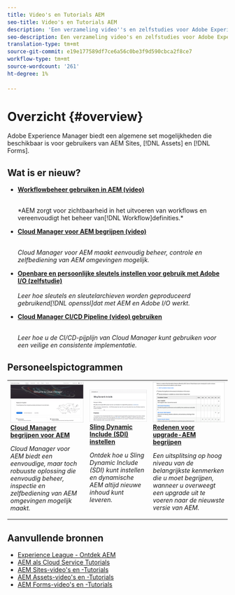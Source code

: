 ```yaml
---
title: Video's en Tutorials AEM
seo-title: Video's en Tutorials AEM
description: 'Een verzameling video''s en zelfstudies voor Adobe Experience Manager Foundation. '
seo-description: Een verzameling video's en zelfstudies voor Adobe Experience Manager Foundation
translation-type: tm+mt
source-git-commit: e19e177589df7ce6a56c0be3f9d590cbca2f8ce7
workflow-type: tm+mt
source-wordcount: '261'
ht-degree: 1%

---
```



# Overzicht {#overview}

Adobe Experience Manager biedt een algemene set mogelijkheden die beschikbaar is voor gebruikers van AEM Sites, [!DNL Assets] en [!DNL Forms].

## Wat is er nieuw?

* **[Workflowbeheer gebruiken in AEM (video)](./workflow/use-workflow-management.md)**

   <br>
   *AEM zorgt voor zichtbaarheid in het uitvoeren van workflows en vereenvoudigt het beheer van[!DNL Workflow]definities.*

* **[Cloud Manager voor AEM begrijpen (video)](./cloud-manager/understand-cloud-manager-for-aem.md)**\
   <br>

   *Cloud Manager voor AEM maakt eenvoudig beheer, controle en zelfbediening van AEM omgevingen mogelijk.*

* **[Openbare en persoonlijke sleutels instellen voor gebruik met Adobe I/O (zelfstudie)](./authentication/set-up-public-private-keys-for-use-with-aem-and-adobe-io.md)**\
   <br>
   *Leer hoe sleutels en sleutelarchieven worden geproduceerd gebruikend[!DNL openssl]dat met AEM en Adobe I/O werkt.*

* **[Cloud Manager CI/CD Pipeline (video) gebruiken](./cloud-manager/use-the-cicd-pipeline-in-cloud-manager-for-aem.md)**\
   <br>

   *Leer hoe u de CI/CD-pijplijn van Cloud Manager kunt gebruiken voor een veilige en consistente implementatie.*

## Personeelspictogrammen

<table>
<tr>
  <td>
    <a href="./cloud-manager/understand-cloud-manager-for-aem.md">
    <img alt="Cloud Manager begrijpen voor AEM" src="./cloud-manager/assets/understand-cloud-manager-for-aem/thumbnail.png" />
    </a>
    <div>
     <a href="./cloud-manager/understand-cloud-manager-for-aem.md">
    <strong>Cloud Manager begrijpen voor AEM</strong>
    </a>
    </div>
    <p>
    <em>Cloud Manager voor AEM biedt een eenvoudige, maar toch robuuste oplossing die eenvoudig beheer, inspectie en zelfbediening van AEM omgevingen mogelijk maakt.</em>
    <p>
  </td>
   <td>
    <a href="./development/set-up-sling-dynamic-include.md">
    <img alt="Sling Dynamic Include (SDI) instellen" src="./development/assets/set-up-sling-dynamic-include/thumbnail.png" />
    </a>
     <div>
     <a href="./development/set-up-sling-dynamic-include.md">
    <strong>Sling Dynamic Include (SDI) instellen</strong>
    </a>
    </div>
    <p>
    <em>Ontdek hoe u Sling Dynamic Include (SDI) kunt instellen en dynamische AEM altijd nieuwe inhoud kunt leveren.</em>
    <p>
  </td>
  <td>
    <a href="./administration/understand-reasons-to-upgrade.md">
    <img alt="Redenen voor upgrade-AEM begrijpen" src="./administration/assets/understand-reasons-to-upgrade/thumbnail.png" />
    </a>
    <div>
    <a href="./administration/understand-reasons-to-upgrade.md">
    <strong>Redenen voor upgrade-AEM begrijpen</strong>
    </a>
    </div>
    <p>
    <em>Een uitsplitsing op hoog niveau van de belangrijkste kenmerken die u moet begrijpen, wanneer u overweegt een upgrade uit te voeren naar de nieuwste versie van AEM.</em>
    </p>
  </td>
</tr>
</table>

## Aanvullende bronnen

* [Experience League - Ontdek AEM](https://experienceleague.adobe.com/#recommended/solutions/experience-manager)
* [AEM als Cloud Service Tutorials](/help/cloud-service/overview.md)
* [AEM Sites-video&#39;s en -Tutorials](/help/sites/overview.md)
* [AEM Assets-video&#39;s en -Tutorials](/help/assets/overview.md)
* [AEM Forms-video&#39;s en -Tutorials](/help/forms/overview.md)
